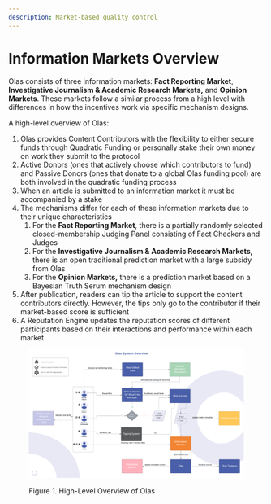 ```yaml
---
description: Market-based quality control
---
```


# Information Markets Overview

Olas consists of three information markets: **Fact Reporting Market**, **Investigative Journalism & Academic Research Markets,** and **Opinion Markets**. These markets follow a similar process from a high level with differences in how the incentives work via specific mechanism designs.&#x20;

A high-level overview of Olas:

1. Olas provides Content Contributors with the flexibility to either secure funds through Quadratic Funding or personally stake their own money on work they submit to the protocol
2. Active Donors (ones that actively choose which contributors to fund) and Passive Donors (ones that donate to a global Olas funding pool) are both involved in the quadratic funding process
3. When an article is submitted to an information market it must be accompanied by a stake
4. The mechanisms differ for each of these information markets due to their unique characteristics
   1. For the **Fact Reporting Market**, there is a partially randomly selected closed-membership Judging Panel consisting of Fact Checkers and Judges
   2. For the **Investigative Journalism & Academic Research Markets,** there is an open traditional prediction market with a large subsidy from Olas
   3. For the **Opinion Markets,** there is a prediction market based on a Bayesian Truth Serum mechanism design
5. After publication, readers can tip the article to support the content contributors directly. However, the tips only go to the contributor if their market-based score is sufficient&#x20;
6. A Reputation Engine updates the reputation scores of different participants based on their interactions and performance within each market

<figure><img src="../.gitbook/assets/All the diagrams (1).png" alt=""><figcaption><p>Figure 1. High-Level Overview of Olas</p></figcaption></figure>
